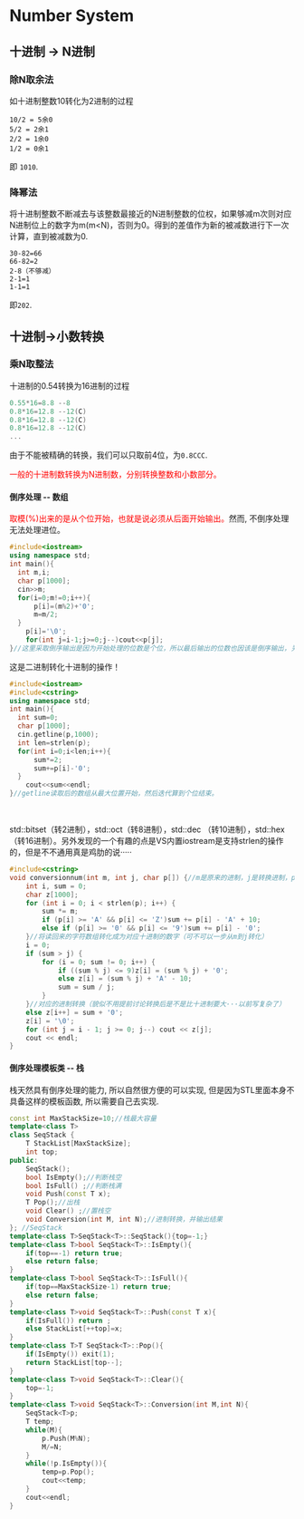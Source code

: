 # Number System

## 十进制 -> N进制

### 除N取余法

如十进制整数10转化为2进制的过程

```
10/2 = 5余0
5/2 = 2余1
2/2 = 1余0
1/2 = 0余1 
```
即 `1010`.

### 降幂法

将十进制整数不断减去与该整数最接近的N进制整数的位权，如果够减m次则对应N进制位上的数字为m(m<N)，否则为0。得到的差值作为新的被减数进行下一次计算，直到被减数为0.

```
30-82=66
66-82=2
2-8（不够减）
2-1=1
1-1=1
```

即`202`.

## 十进制->小数转换

### 乘N取整法

十进制的0.54转换为16进制的过程

```cpp
0.55*16=8.8 --8
0.8*16=12.8 --12(C)
0.8*16=12.8 --12(C)
0.8*16=12.8 --12(C)
...
```

由于不能被精确的转换，我们可以只取前4位，为`0.8CCC`.

<font color="red">一般的十进制数转换为N进制数，分别转换整数和小数部分。</font>

#### 倒序处理 -- 数组

<font color="red">取模(%)出来的是从个位开始，也就是说必须从后面开始输出。</font>然而, 不倒序处理无法处理进位。

```cpp
#include<iostream>
using namespace std;
int main(){
  int m,i;
  char p[1000];
  cin>>m;
  for(i=0;m!=0;i++){
      p[i]=(m%2)+'0';
      m=m/2;
  }
    p[i]='\0';
    for(int j=i-1;j>=0;j--)cout<<p[j];	
}//这里采取倒序输出是因为开始处理的位数是个位，所以最后输出的位数也因该是倒序输出，关于这类问题，首先着手的是自己处理的位数是哪位！是关于移位处理的进制转换问题，
```

这是二进制转化十进制的操作！

```cpp
#include<iostream>
#include<cstring>
using namespace std;
int main(){
  int sum=0;
  char p[1000];
  cin.getline(p,1000);
  int len=strlen(p);
  for(int i=0;i<len;i++){
      sum*=2;
      sum+=p[i]-'0'; 
  }
    cout<<sum<<endl;
}//getline读取后的数组从最大位置开始，然后迭代算到个位结束。
```

</br>

std::bitset（转2进制），std::oct（转8进制），std::dec （转10进制），std::hex（转16进制）。另外发现的一个有趣的点是VS内置iostream是支持strlen的操作的，但是不不通用真是鸡肋的说·····

```c++
#include<cstring>
void conversionnum(int m, int j, char p[]) {//m是原来的进制，j是转换进制，p是原来的数
	int i, sum = 0;
	char z[1000];
	for (int i = 0; i < strlen(p); i++) {
		sum *= m;
		if (p[i] >= 'A' && p[i] <= 'Z')sum += p[i] - 'A' + 10;
		else if (p[i] >= '0' && p[i] <= '9')sum += p[i] - '0';
	}//将读回来的字符数组转化成为对应十进制的数字（可不可以一步从m到j转化）
	i = 0;
	if (sum > j) {
		for (i = 0; sum != 0; i++) {
			if ((sum % j) <= 9)z[i] = (sum % j) + '0';
			else z[i] = (sum % j) + 'A' - 10;
			sum = sum / j;
		}
	}//对应的进制转换（貌似不用提前讨论转换后是不是比十进制要大···以前写复杂了）
	else z[i++] = sum + '0';
	z[i] = '\0';
	for (int j = i - 1; j >= 0; j--) cout << z[j];
	cout << endl;
}
```


#### 倒序处理模板类 -- 栈

栈天然具有倒序处理的能力, 所以自然很方便的可以实现, 但是因为STL里面本身不具备这样的模板函数, 所以需要自己去实现.

```cpp
const int MaxStackSize=10;//栈最大容量
template<class T>
class SeqStack {
    T StackList[MaxStackSize];
    int top;
public:
    SeqStack();
    bool IsEmpty();//判断栈空
    bool IsFull() ;//判断栈满
    void Push(const T x);
    T Pop();//出栈
    void Clear() ;//置栈空
    void Conversion(int M, int N);//进制转换，并输出结果
}; //SeqStack
template<class T>SeqStack<T>::SeqStack(){top=-1;}
template<class T>bool SeqStack<T>::IsEmpty(){
    if(top==-1) return true;
    else return false;
}
template<class T>bool SeqStack<T>::IsFull(){
    if(top==MaxStackSize-1) return true;
    else return false;
}
template<class T>void SeqStack<T>::Push(const T x){
    if(IsFull()) return ;
    else StackList[++top]=x;
}
template<class T>T SeqStack<T>::Pop(){
    if(IsEmpty()) exit(1);
    return StackList[top--];
}
template<class T>void SeqStack<T>::Clear(){
    top=-1;
}
template<class T>void SeqStack<T>::Conversion(int M,int N){
    SeqStack<T>p;
    T temp;
    while(M){
        p.Push(M%N);
        M/=N;
    }
    while(!p.IsEmpty()){
        temp=p.Pop();
        cout<<temp;
    }
    cout<<endl;
}
```

